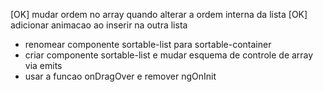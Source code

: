 [OK] mudar ordem no array quando alterar a ordem interna da lista
[OK] adicionar animacao ao inserir na outra lista

- renomear componente sortable-list para sortable-container
- criar componente sortable-list e mudar esquema de controle de array via emits
- usar a funcao onDragOver e remover ngOnInit
